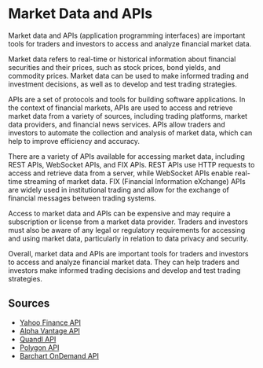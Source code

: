 # Market Data and APIs

Market data and APIs (application programming interfaces) are important tools for traders and investors to access and analyze financial market data.

Market data refers to real-time or historical information about financial securities and their prices, such as stock prices, bond yields, and commodity prices. Market data can be used to make informed trading and investment decisions, as well as to develop and test trading strategies.

APIs are a set of protocols and tools for building software applications. In the context of financial markets, APIs are used to access and retrieve market data from a variety of sources, including trading platforms, market data providers, and financial news services. APIs allow traders and investors to automate the collection and analysis of market data, which can help to improve efficiency and accuracy.

There are a variety of APIs available for accessing market data, including REST APIs, WebSocket APIs, and FIX APIs. REST APIs use HTTP requests to access and retrieve data from a server, while WebSocket APIs enable real-time streaming of market data. FIX (Financial Information eXchange) APIs are widely used in institutional trading and allow for the exchange of financial messages between trading systems.

Access to market data and APIs can be expensive and may require a subscription or license from a market data provider. Traders and investors must also be aware of any legal or regulatory requirements for accessing and using market data, particularly in relation to data privacy and security.

Overall, market data and APIs are important tools for traders and investors to access and analyze financial market data. They can help traders and investors make informed trading decisions and develop and test trading strategies.

## Sources

- [Yahoo Finance API](https://finance.yahoo.com/)
- [Alpha Vantage API](https://www.alphavantage.co/)
- [Quandl API](https://www.quandl.com/)
- [Polygon API](https://polygon.io/)
- [Barchart OnDemand API](https://www.barchart.com/ondemand)
